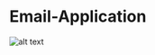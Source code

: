 # Email-Application


![alt text](https://raw.githubusercontent.com/HamidNE1/Email-Application/master/ClientApplication/Animation1/frame_40.png "Screen Shot")